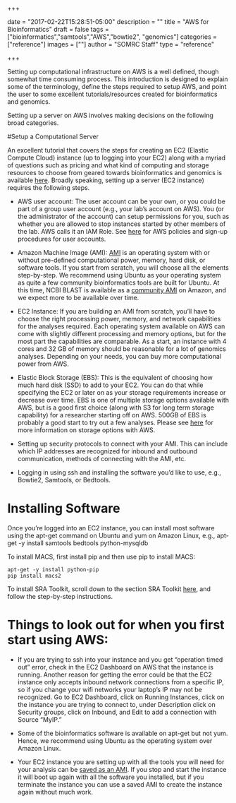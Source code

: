+++

date = "2017-02-22T15:28:51-05:00"
description = ""
title = "AWS for Bioinformatics"
draft = false
tags = ["bioinformatics","samtools","AWS","bowtie2", "genomics"]
categories = ["reference"]
images = [""]
author = "SOMRC Staff"
type = "reference"

+++


Setting up computational infrastructure on AWS is a well defined, though somewhat time consuming process. This introduction is designed to explain some of the terminology, define the steps required to setup AWS, and point the user to some excellent tutorials/resources created for bioinformatics and genomics.  

Setting up a server on AWS involves making decisions on the following broad categories.


#Setup a Computational Server

An excellent tutorial that covers the steps for creating an EC2 (Elastic Compute Cloud) instance (up to logging into your EC2) along with a myriad of questions such as pricing and what kind of computing and storage resources to choose from geared towards bioinformatics and genomics is available [here](https://github.com/griffithlab/rnaseq_tutorial/wiki/Intro-to-AWS-Cloud-Computing). Broadly speaking, setting up a server (EC2 instance) requires the following steps.

* AWS user account: The user account can be your own, or you could be part of a group user account (e.g., your lab’s account on AWS). You (or the administrator of the account) can setup permissions for you, such as whether you are allowed to stop instances started by other members of the lab. AWS calls it an IAM Role. See [here](https://aws.amazon.com/iam/) for AWS policies and sign-up procedures for user accounts.

* Amazon Machine Image (AMI): [AMI](http://docs.aws.amazon.com/AWSEC2/latest/UserGuide/AMIs.html) is an operating system with or without pre-defined computational power, memory, hard disk, or software tools. If you start from scratch, you will choose all the elements step-by-step. We recommend using Ubuntu as your operating system as quite a few community bioinformatics tools are built for Ubuntu. At this time, NCBI BLAST is available as a [community AMI](https://aws.amazon.com/marketplace/pp/B00N44P7L6?qid=1487694350159&sr=0-1&ref_=srh_res_product_title) on Amazon, and we expect more to be available over time.  

* EC2 Instance: If you are building an AMI from scratch, you’ll have to choose the right processing power, memory, and network capabilities for the analyses required. Each operating system available on AWS can come with slightly different processing and memory options, but for the most part the capabilities are comparable. As a start, an instance with 4 cores and 32 GB of memory should be reasonable for a lot of genomics analyses. Depending on your needs, you can buy more computational power from AWS. 

* Elastic Block Storage (EBS): This is the equivalent of choosing how much hard disk (SSD) to add to your EC2. You can do that while specifying the EC2 or later on as your storage requirements increase or decrease over time. EBS is one of multiple storage options available with AWS, but is a good first choice (along with S3 for long term storage capability) for a researcher starting off on AWS. 500GB of EBS is probably a good start to try out a few analyses. Please see [here](https://d0.awsstatic.com/whitepapers/Storage/AWS%20Storage%20Services%20Whitepaper-v9.pdf) for more information on storage options with AWS. 

* Setting up security protocols to connect with your AMI. This can include which IP addresses are recognized for inbound and outbound communication, methods of connecting with the AMI, etc.

* Logging in using ssh and installing the software you’d like to use, e.g., Bowtie2, Samtools, or Bedtools.
 

# Installing Software

Once you’re logged into an EC2 instance, you can install most software using the apt-get command on Ubuntu and yum on Amazon Linux, e.g., 
	apt-get -y install samtools bedtools python-mysqldb

To install MACS, first install pip and then use pip to install MACS:

	apt-get -y install python-pip
	pip install macs2

To install SRA Toolkit, scroll down to the section SRA Toolkit [here](http://fenglabwkshopmay2015.readthedocs.io/en/latest/instance_readying/), and follow the step-by-step instructions. 
  

# Things to look out for when you first start using AWS:

* If you are trying to ssh into your instance and you get “operation timed out” error, check in the EC2 Dashboard on AWS that the instance is running. Another reason for getting the error could be that the EC2 instance only accepts inbound network connections from a specific IP, so if you change your wifi networks your laptop’s IP may not be recognized. Go to EC2 Dashboard, click on Running Instances, click on the instance you are trying to connect to, under Description click on Security groups, click on Inbound, and Edit to add a connection with Source “MyIP.” 

* Some of the bioinformatics software is available on apt-get but not yum. Hence, we recommend using Ubuntu as the operating system over Amazon Linux. 

* Your EC2 instance you are setting up with all the tools you will need for your analysis can be [saved as an AMI](http://docs.aws.amazon.com/toolkit-for-visual-studio/latest/user-guide/tkv-create-ami-from-instance.html). If you stop and start the instance it will boot up again with all the software you installed, but if you terminate the instance you can use a saved AMI to create the instance again without much work.

